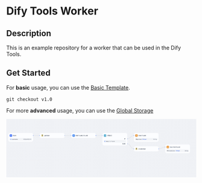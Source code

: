 # Dify Tools Worker

## Description

This is an example repository for a worker that can be used in the Dify Tools.

## Get Started

For **basic** usage, you can use the [Basic Template](./docs/basic.md).

```
git checkout v1.0
``` 

For more **advanced** usage, you can use the [Global Storage](./docs/global_store.md)

<img src="./assets/8.png" width="800">    

